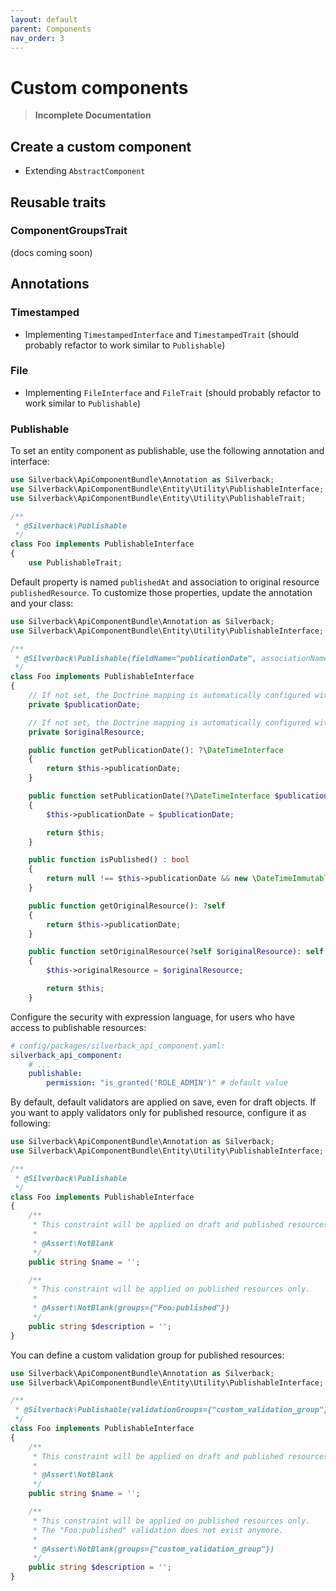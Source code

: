 ```yaml
---
layout: default
parent: Components
nav_order: 3
---
```

# Custom components

> __Incomplete Documentation__

## Create a custom component

- Extending `AbstractComponent`

## Reusable traits

### ComponentGroupsTrait

(docs coming soon)

## Annotations

### Timestamped

- Implementing `TimestampedInterface` and `TimestampedTrait` (should probably refactor to work similar to `Publishable`)

### File

- Implementing `FileInterface` and `FileTrait` (should probably refactor to work similar to `Publishable`)

### Publishable

To set an entity component as publishable, use the following annotation and interface:

```php
use Silverback\ApiComponentBundle\Annotation as Silverback;
use Silverback\ApiComponentBundle\Entity\Utility\PublishableInterface;
use Silverback\ApiComponentBundle\Entity\Utility\PublishableTrait;

/**
 * @Silverback\Publishable
 */
class Foo implements PublishableInterface
{
    use PublishableTrait;
```

Default property is named `publishedAt` and association to original resource `publishedResource`. To customize those
properties, update the annotation and your class:

```php
use Silverback\ApiComponentBundle\Annotation as Silverback;
use Silverback\ApiComponentBundle\Entity\Utility\PublishableInterface;

/**
 * @Silverback\Publishable(fieldName="publicationDate", associationName="originalResource")
 */
class Foo implements PublishableInterface
{
    // If not set, the Doctrine mapping is automatically configured with type="date" nullable
    private $publicationDate;

    // If not set, the Doctrine mapping is automatically configured with OneToOne self-referenced association nullable
    private $originalResource;

    public function getPublicationDate(): ?\DateTimeInterface
    {
        return $this->publicationDate;
    }

    public function setPublicationDate(?\DateTimeInterface $publicationDate): self
    {
        $this->publicationDate = $publicationDate;

        return $this;
    }

    public function isPublished() : bool
    {
        return null !== $this->publicationDate && new \DateTimeImmutable() >= $this->publicationDate;
    }

    public function getOriginalResource(): ?self
    {
        return $this->publicationDate;
    }

    public function setOriginalResource(?self $originalResource): self
    {
        $this->originalResource = $originalResource;

        return $this;
    }
```

Configure the security with expression language, for users who have access to publishable resources:

```yaml
# config/packages/silverback_api_component.yaml:
silverback_api_component:
    # ...
    publishable:
        permission: "is_granted('ROLE_ADMIN')" # default value
```

By default, default validators are applied on save, even for draft objects. If you want to apply validators only for
published resource, configure it as following:

```php
use Silverback\ApiComponentBundle\Annotation as Silverback;
use Silverback\ApiComponentBundle\Entity\Utility\PublishableInterface;

/**
 * @Silverback\Publishable
 */
class Foo implements PublishableInterface
{
    /**
     * This constraint will be applied on draft and published resources.
     *
     * @Assert\NotBlank
     */
    public string $name = '';

    /**
     * This constraint will be applied on published resources only.
     *
     * @Assert\NotBlank(groups={"Foo:published"})
     */
    public string $description = '';
}
```

You can define a custom validation group for published resources:

```php
use Silverback\ApiComponentBundle\Annotation as Silverback;
use Silverback\ApiComponentBundle\Entity\Utility\PublishableInterface;

/**
 * @Silverback\Publishable(validationGroups={"custom_validation_group"})
 */
class Foo implements PublishableInterface
{
    /**
     * This constraint will be applied on draft and published resources.
     *
     * @Assert\NotBlank
     */
    public string $name = '';

    /**
     * This constraint will be applied on published resources only.
     * The "Foo:published" validation does not exist anymore.
     *
     * @Assert\NotBlank(groups={"custom_validation_group"})
     */
    public string $description = '';
}
```
